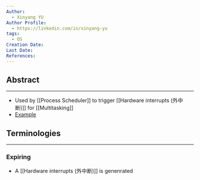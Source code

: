 ```yaml
---
Author:
  - Xinyang YU
Author Profile:
  - https://linkedin.com/in/xinyang-yu
tags:
  - OS
Creation Date: 
Last Date: 
References:
---
```

## Abstract
---
- Used by [[Process Scheduler]] to trigger [[Hardware interrupts (外中断)]] for [[Multitasking]]
- [Example](https://en.wikipedia.org/wiki/Programmable_interval_timer)




## Terminologies
---
### Expiring
- A [[Hardware interrupts (外中断)]] is genenrated